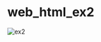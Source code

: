 # web_html_ex2

![ex2](https://user-images.githubusercontent.com/41620574/112491675-338f5700-8d89-11eb-97e3-3fba96c06df8.PNG)
